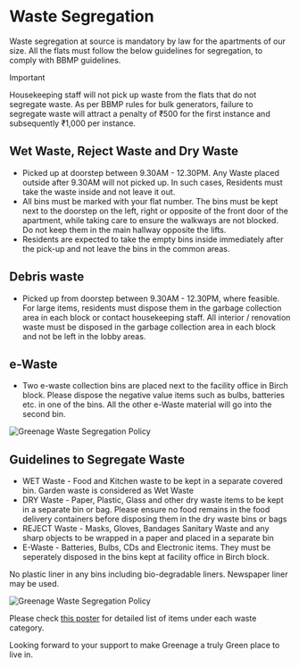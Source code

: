 # Waste Segregation

Waste segregation at source is mandatory by law for the apartments of our size. All the flats must follow the below guidelines for segregation, to comply with BBMP guidelines.

> [!Important]
> Housekeeping staff will not pick up waste from the flats that do not segregate waste. As per BBMP rules for bulk generators, failure to segregate waste will attract a penalty of ₹500 for the first instance and subsequently ₹1,000 per instance.

## Wet Waste, Reject Waste and Dry Waste

- Picked up at doorstep between 9.30AM - 12.30PM. Any Waste placed outside after 9.30AM will not picked up. In such cases, Residents must take the waste inside and not leave it out. 
- All bins must be marked with your flat number. The bins must be kept next to the doorstep on the left, right or opposite of the front door of the apartment, while taking care to ensure the walkways are not blocked. Do not keep them in the main hallway opposite the lifts. 
- Residents are expected to take the empty bins inside immediately after the pick-up and not leave the bins in the common areas.

## Debris waste

- Picked up from doorstep between 9.30AM - 12.30PM, where feasible. For large items, residents must dispose them in the garbage collection area in each block or contact housekeeping staff. All interior / renovation waste must be disposed in the garbage collection area in each block and not be left in the lobby areas. 

## e-Waste

- Two e-waste collection bins are placed next to the facility office in Birch block. Please dispose the negative value items such as bulbs, batteries etc. in one of the bins. All the other e-Waste material will go into the second bin.

![Greenage Waste Segregation Policy](/assets/images/ewaste-bins-location.jpg)

## Guidelines to Segregate Waste

- WET Waste   - Food and Kitchen waste to be kept in a separate covered bin. Garden waste is considered as Wet Waste
- DRY Waste  - Paper, Plastic, Glass and other dry waste items to be kept in a separate bin or bag. Please ensure no food remains in the food delivery containers before disposing them in the dry waste bins or bags
- REJECT Waste -  Masks, Gloves, Bandages Sanitary Waste and any sharp objects to be wrapped in a paper and placed in a separate bin
- E-Waste - Batteries, Bulbs, CDs and Electronic items. They must be seperately disposed in the bins kept at facility office in Birch block.

No plastic liner in any bins including bio-degradable liners. Newspaper liner may be used.

![Greenage Waste Segregation Policy](/assets/images/waste-segregation-handout.jpg)

Please check [this poster](/assets/images/waste-segregation-detailed-guidelines.jpg) for detailed list of items under each waste category.
 
Looking forward to your support to make Greenage a truly Green place to live in.